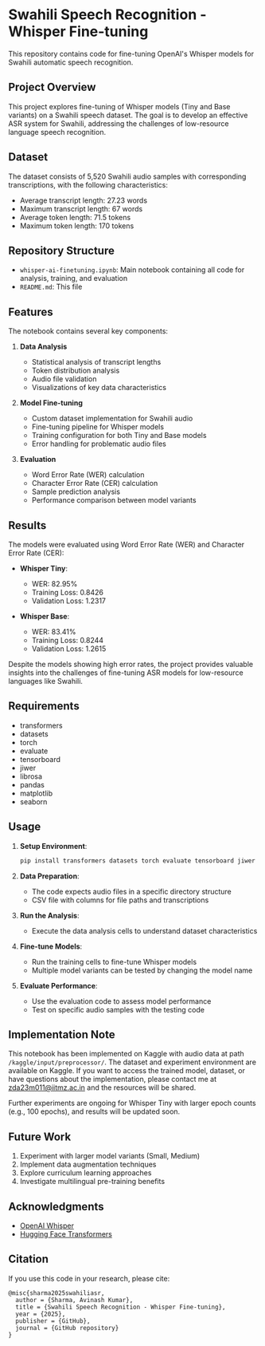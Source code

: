 # Swahili Speech Recognition - Whisper Fine-tuning

This repository contains code for fine-tuning OpenAI's Whisper models for Swahili automatic speech recognition.

## Project Overview

This project explores fine-tuning of Whisper models (Tiny and Base variants) on a Swahili speech dataset. The goal is to develop an effective ASR system for Swahili, addressing the challenges of low-resource language speech recognition.

## Dataset

The dataset consists of 5,520 Swahili audio samples with corresponding transcriptions, with the following characteristics:
- Average transcript length: 27.23 words
- Maximum transcript length: 67 words
- Average token length: 71.5 tokens
- Maximum token length: 170 tokens

## Repository Structure

- `whisper-ai-finetuning.ipynb`: Main notebook containing all code for analysis, training, and evaluation
- `README.md`: This file

## Features

The notebook contains several key components:

1. **Data Analysis**
   - Statistical analysis of transcript lengths
   - Token distribution analysis
   - Audio file validation
   - Visualizations of key data characteristics

2. **Model Fine-tuning**
   - Custom dataset implementation for Swahili audio
   - Fine-tuning pipeline for Whisper models
   - Training configuration for both Tiny and Base models
   - Error handling for problematic audio files

3. **Evaluation**
   - Word Error Rate (WER) calculation
   - Character Error Rate (CER) calculation
   - Sample prediction analysis
   - Performance comparison between model variants

## Results

The models were evaluated using Word Error Rate (WER) and Character Error Rate (CER):

- **Whisper Tiny**:
  - WER: 82.95%
  - Training Loss: 0.8426
  - Validation Loss: 1.2317

- **Whisper Base**:
  - WER: 83.41%
  - Training Loss: 0.8244
  - Validation Loss: 1.2615

Despite the models showing high error rates, the project provides valuable insights into the challenges of fine-tuning ASR models for low-resource languages like Swahili.

## Requirements

- transformers
- datasets
- torch
- evaluate
- tensorboard
- jiwer
- librosa
- pandas
- matplotlib
- seaborn

## Usage

1. **Setup Environment**:
   ```bash
   pip install transformers datasets torch evaluate tensorboard jiwer librosa
   ```

2. **Data Preparation**:
   - The code expects audio files in a specific directory structure
   - CSV file with columns for file paths and transcriptions

3. **Run the Analysis**:
   - Execute the data analysis cells to understand dataset characteristics

4. **Fine-tune Models**:
   - Run the training cells to fine-tune Whisper models
   - Multiple model variants can be tested by changing the model name

5. **Evaluate Performance**:
   - Use the evaluation code to assess model performance
   - Test on specific audio samples with the testing code

## Implementation Note

This notebook has been implemented on Kaggle with audio data at path `/kaggle/input/preprocessor/`. The dataset and experiment environment are available on Kaggle. If you want to access the trained model, dataset, or have questions about the implementation, please contact me at zda23m011@iitmz.ac.in and the resources will be shared.

Further experiments are ongoing for Whisper Tiny with larger epoch counts (e.g., 100 epochs), and results will be updated soon.

## Future Work

1. Experiment with larger model variants (Small, Medium)
2. Implement data augmentation techniques
3. Explore curriculum learning approaches
4. Investigate multilingual pre-training benefits

## Acknowledgments

- [OpenAI Whisper](https://github.com/openai/whisper)
- [Hugging Face Transformers](https://github.com/huggingface/transformers)

## Citation

If you use this code in your research, please cite:

```
@misc{sharma2025swahiliasr,
  author = {Sharma, Avinash Kumar},
  title = {Swahili Speech Recognition - Whisper Fine-tuning},
  year = {2025},
  publisher = {GitHub},
  journal = {GitHub repository}
}
```
